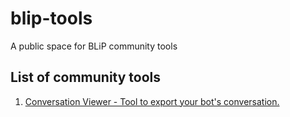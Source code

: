 # blip-tools
A public space for BLiP community tools

## List of community tools

1. [Conversation Viewer - Tool to export your bot's conversation.](https://github.com/takenet/blip-tools/tree/master/Conversation%20Viewer)
